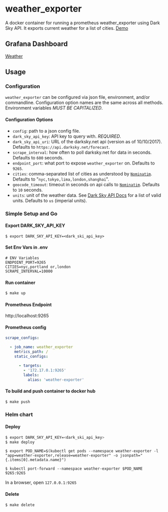 # weather_exporter

A docker container for running a prometheus weather_exporter using Dark Sky API. It exports current weather for a list of cities. [Demo](https://github.com/celliott/telemetry)

## Grafana Dashboard
[Weather](https://grafana.com/dashboards/2441)

## Usage

### Configuration

`weather_exporter` can be configured via json file, environment, and/or commandline.
Configuration option names are the same across all methods. Environment variables _MUST BE CAPITALIZED_.

#### Configuration Options

 - `config`: path to a json config file.
 - `dark_sky_api_key`: API key to query with. _REQUIRED_.
 - `dark_sky_api_uri`: URL of the darksky.net api (version as of 10/10/2017). Defaults to `https://api.darksky.net/forecast`.
 - `scrape_interval`: how often to poll darksky.net for data in seconds. Defaults to `600` seconds.
 - `endpoint_port`: what port to expose `weather_exporter` on. Defaults to `9265`.
 - `cities`: comma-separated list of cities as understood by [`Nominatim`](https://wiki.openstreetmap.org/wiki/Nominatim). Defaults to "`nyc,tokyo,lima,london,shanghai`".
 - `geocode_timeout`: timeout in seconds on api calls to [`Nominatim`](https://wiki.openstreetmap.org/wiki/Nominatim). Defaults to `10` seconds.
 - `units`: unit of the weather data. See [Dark Sky API Docs](https://darksky.net/dev/docs#forecast-request) for a list of valid units. Defaults to `us` (imperial units).

### Simple Setup and Go

#### Export DARK_SKY_API_KEY
```
$ export DARK_SKY_API_KEY=<dark_ski_api_key>
```

#### Set Env Vars in .env
```
# ENV Variables
ENDPOINT_PORT=9265
CITIES=nyc,portland or,london
SCRAPE_INTERVAL=10000
```

#### Run container
```bash
$ make up
```

#### Prometheus Endpoint

http://localhost:9265

#### Prometheus config
```yaml
scrape_configs:

  - job_name: weather_exporter
    metrics_path: /
    static_configs:

      - targets:
        - '172.17.0.1:9265'
        labels:
          alias: 'weather-exporter'
 ```

#### To build and push container to docker hub
```bash
$ make push
```

### Helm chart

#### Deploy

```bash
$ export DARK_SKY_API_KEY=<dark_ski_api_key>
$ make deploy
```

```
$ export POD_NAME=$(kubectl get pods --namespace weather-exporter -l "app=weather-exporter,release=weather-exporter" -o jsonpath="{.items[0].metadata.name}")

$ kubectl port-forward --namespace weather-exporter $POD_NAME 9265:9265
```

In a browser, open `127.0.0.1:9265`

#### Delete

```bash
$ make delete
```
